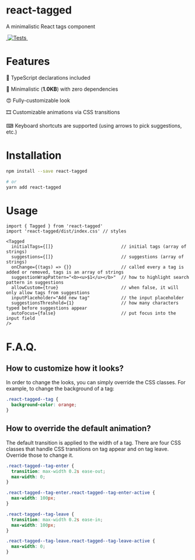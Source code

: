 # react-tagged

A minimalistic React tags component

<a href="https://bundlephobia.com/result?p=react-tagged@latest" target="\_parent">
  <img alt="" src="https://badgen.net/bundlephobia/minzip/react-tagged@latest" />
  </a>
<a href="https://github.com/hiquest/react-tagged/actions?query=workflow%3ATests" target="\_parent">
  <img alt="Tests" src="https://github.com/hiquest/react-tagged/workflows/Tests/badge.svg" />
</a>
<a href="https://twitter.com/janis_t" target="\_parent">
  <img alt="" src="https://img.shields.io/twitter/follow/janis_t.svg?style=social&label=Follow" />
</a>

# Features

🔋 TypeScript declarations included

💾 Minimalistic (**1.0KB**) with zero dependencies

😍 Fully-customizable look

🎞 Customizable animations via CSS transitions

⌨ Keyboard shortcuts are supported (using arrows to pick suggestions, etc.)

# Installation

```bash
npm install --save react-tagged

# or
yarn add react-tagged
```

# Usage

```tsx
import { Tagged } from 'react-tagged'
import 'react-tagged/dist/index.css' // styles

<Tagged
  initialTags={[]}                          // initial tags (array of strings)
  suggestions={[]}                          // suggestions (array of strings)
  onChange={(tags) => {}}                   // called every a tag is added or removed, tags is an array of strings
  suggestionWrapPattern="<b><u>$1</u></b>"  // how to highlight search pattern in suggestions
  allowCustom={true}                        // when false, it will only allow tags from suggestions
  inputPlaceholder="Add new tag"            // the input placeholder
  suggestionsThreshold={1}                  // how many characters typed before suggestions appear
  autoFocus={false}                         // put focus into the input field
/>
```

# F.A.Q.

## How to customize how it looks?

In order to change the looks, you can simply override the CSS classes. For example, to change the background of a tag:

```css
.react-tagged--tag {
  background-color: orange;
}
```

## How to override the default animation?

The default transition is applied to the width of a tag. There are four CSS classes that handle CSS transitions on tag appear and on tag leave. Override those to change it.

```css
.react-tagged--tag-enter {
  transition: max-width 0.2s ease-out;
  max-width: 0;
}

.react-tagged--tag-enter.react-tagged--tag-enter-active {
  max-width: 100px;
}

.react-tagged--tag-leave {
  transition: max-width 0.2s ease-in;
  max-width: 100px;
}

.react-tagged--tag-leave.react-tagged--tag-leave-active {
  max-width: 0;
}
```
